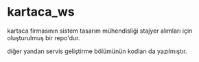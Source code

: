 # kartaca_ws

kartaca firmasının sistem tasarım mühendisliği stajyer alımları için oluşturulmuş bir repo'dur.

diğer yandan servis geliştirme bölümünün kodları da yazılmıştır.
